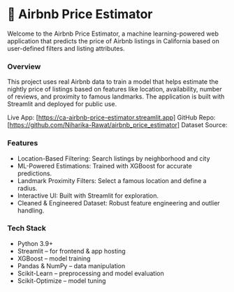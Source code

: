 # **🏡 Airbnb Price Estimator**

Welcome to the Airbnb Price Estimator, a machine learning-powered web application that predicts the price of Airbnb listings in California based on user-defined filters and listing attributes.

### Overview

This project uses real Airbnb data to train a model that helps estimate the nightly price of listings based on features like location, availability, number of reviews, and proximity to famous landmarks. The application is built with Streamlit and deployed for public use.

Live App: [https://ca-airbnb-price-estimator.streamlit.app]
GitHub Repo: [https://github.com/Niharika-Rawat/airbnb_price_estimator]
Dataset Source: 

### Features

* Location-Based Filtering: Search listings by neighborhood and city
* ML-Powered Estimations: Trained with XGBoost for accurate predictions.
* Landmark Proximity Filters: Select a famous location and define a radius.
* Interactive UI: Built with Streamlit for exploration.
* Cleaned & Engineered Dataset: Robust feature engineering and outlier handling.

### Tech Stack

* Python 3.9+
* Streamlit – for frontend & app hosting
* XGBoost – model training
* Pandas & NumPy – data manipulation
* Scikit-Learn – preprocessing and model evaluation
* Scikit-Optimize – model tuning
